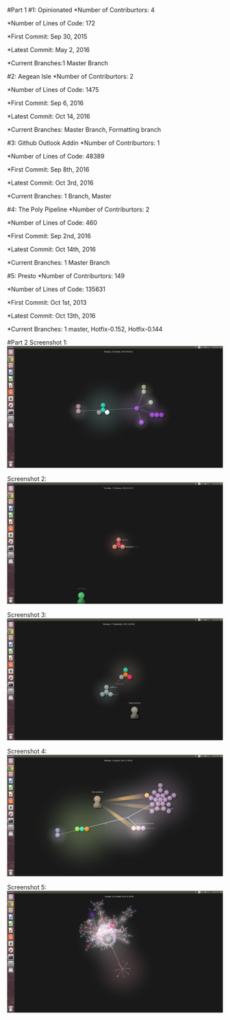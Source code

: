 #Part 1
#1: Opinionated
*Number of Contriburtors: 4

*Number of Lines of Code: 172

*First Commit: Sep 30, 2015

*Latest Commit: May 2, 2016

*Current Branches:1 Master Branch

#2: Aegean Isle
*Number of Contriburtors: 2

*Number of Lines of Code: 1475

*First Commit: Sep 6, 2016

*Latest Commit: Oct 14, 2016

*Current Branches: Master Branch, Formatting branch

#3: Github Outlook Addin
*Number of Contriburtors: 1 

*Number of Lines of Code: 48389

*First Commit: Sep 8th, 2016

*Latest Commit: Oct 3rd, 2016

*Current Branches: 1 Branch, Master

#4: The Poly Pipeline
*Number of Contriburtors: 2

*Number of Lines of Code: 460

*First Commit: Sep 2nd, 2016

*Latest Commit: Oct 14th, 2016

*Current Branches: 1 Master Branch

#5: Presto
*Number of Contriburtors: 149

*Number of Lines of Code: 135631

*First Commit: Oct 1st, 2013

*Latest Commit: Oct 13th, 2016

*Current Branches: 1 master, Hotfix-0.152, Hotfix-0.144 



#Part 2
Screenshot 1: ![](1gource.png)

Screenshot 2: ![](2gource.png)

Screenshot 3: ![](3gource.png)

Screenshot 4: ![](4gource.png)

Screenshot 5: ![](5gource.png)

